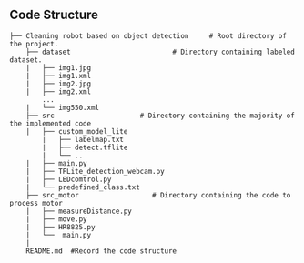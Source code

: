 ## Code Structure

    ├── Cleaning robot based on object detection     # Root directory of the project.
        ├── dataset                         # Directory containing labeled dataset.
        |   ├── img1.jpg       
        |   ├── img1.xml       
        |   ├── img2.jpg       
        |   ├── img2.xml       
            ...       
        |   └── img550.xml        
        ├── src                     # Directory containing the majority of the implemented code
        |   ├── custom_model_lite
            |   ├── labelmap.txt
            |   ├── detect.tflite 
            |   └── ..               
        |   ├── main.py     
        |   ├── TFLite_detection_webcam.py
        |   ├── LEDcomtrol.py                    
        |   └── predefined_class.txt                
        ├── src_motor                  # Directory containing the code to process motor
        |   ├── measureDistance.py
        |   ├── move.py
        |   ├── HR8825.py 
        |   └──  main.py
        |               
        README.md  #Record the code structure       
